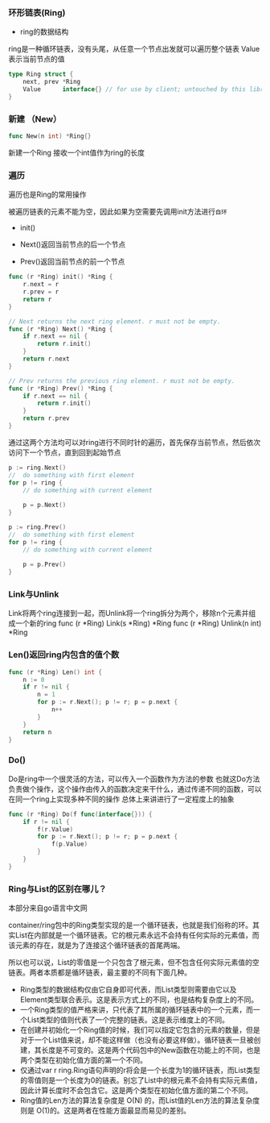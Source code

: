 ###  环形链表(Ring)


- ring的数据结构

ring是一种循环链表，没有头尾，从任意一个节点出发就可以遍历整个链表  Value表示当前节点的值 
```go
type Ring struct {
	next, prev *Ring
	Value      interface{} // for use by client; untouched by this library
}
```

### 新建 （New）

```go
func New(n int) *Ring{}
```
新建一个Ring 接收一个int值作为ring的长度


### 遍历
遍历也是Ring的常用操作

被遍历链表的元素不能为空，因此如果为空需要先调用init方法进行`自环`
- init()


- Next()返回当前节点的后一个节点
- Prev()返回当前节点的前一个节点


```go
func (r *Ring) init() *Ring {
	r.next = r
	r.prev = r
	return r
}
```


```go
// Next returns the next ring element. r must not be empty.
func (r *Ring) Next() *Ring {
	if r.next == nil {
		return r.init()
	}
	return r.next
}

// Prev returns the previous ring element. r must not be empty.
func (r *Ring) Prev() *Ring {
	if r.next == nil {
		return r.init()
	}
	return r.prev
}
```

通过这两个方法均可以对ring进行不同时针的遍历，首先保存当前节点，然后依次访问下一个节点，直到回到起始节点
```go
p := ring.Next()
//  do something with first element
for p != ring {
    // do something with current element
    
    p = p.Next()
}
```

```go
p := ring.Prev()
//  do something with first element
for p != ring {
    // do something with current element
  
    p = p.Prev()
}
```

### Link与Unlink

Link将两个ring连接到一起，而Unlink将一个ring拆分为两个，移除n个元素并组成一个新的ring
func (r *Ring) Link(s *Ring) *Ring
func (r *Ring) Unlink(n int) *Ring

### Len()返回ring内包含的值个数

```go
func (r *Ring) Len() int {
	n := 0
	if r != nil {
		n = 1
		for p := r.Next(); p != r; p = p.next {
			n++
		}
	}
	return n
}
```


### Do()
Do是ring中一个很灵活的方法，可以传入一个函数作为方法的参数
也就这Do方法负责做个操作，这个操作由传入的函数决定来干什么，通过传递不同的函数，可以在同一个ring上实现多种不同的操作
总体上来讲进行了一定程度上的抽象

```go
func (r *Ring) Do(f func(interface{})) {
	if r != nil {
		f(r.Value)
		for p := r.Next(); p != r; p = p.next {
			f(p.Value)
		}
	}
}
```












### Ring与List的区别在哪儿？

本部分来自go语言中文网

container/ring包中的Ring类型实现的是一个循环链表，也就是我们俗称的环。其实List在内部就是一个循环链表。它的根元素永远不会持有任何实际的元素值，而该元素的存在，就是为了连接这个循环链表的首尾两端。

所以也可以说，List的零值是一个只包含了根元素，但不包含任何实际元素值的空链表。两者本质都是循环链表，最主要的不同有下面几种。

- Ring类型的数据结构仅由它自身即可代表，而List类型则需要由它以及Element类型联合表示。这是表示方式上的不同，也是结构复杂度上的不同。
- 一个Ring类型的值严格来讲，只代表了其所属的循环链表中的一个元素，而一个List类型的值则代表了一个完整的链表。这是表示维度上的不同。
- 在创建并初始化一个Ring值的时候，我们可以指定它包含的元素的数量，但是对于一个List值来说，却不能这样做（也没有必要这样做）。循环链表一旦被创建，其长度是不可变的。这是两个代码包中的New函数在功能上的不同，也是两个类型在初始化值方面的第一个不同。
- 仅通过var r ring.Ring语句声明的r将会是一个长度为1的循环链表，而List类型的零值则是一个长度为0的链表。别忘了List中的根元素不会持有实际元素值，因此计算长度时不会包含它。这是两个类型在初始化值方面的第二个不同。
- Ring值的Len方法的算法复杂度是 O(N) 的，而List值的Len方法的算法复杂度则是 O(1)的。这是两者在性能方面最显而易见的差别。